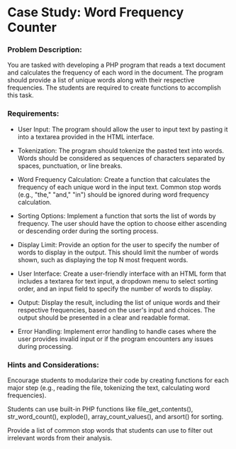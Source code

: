 # Case Study: Word Frequency Counter

### Problem Description:

You are tasked with developing a PHP program that reads a text document and calculates the frequency of each word in the document. The program should provide a list of unique words along with their respective frequencies. The students are required to create functions to accomplish this task.

### Requirements:

- User Input: The program should allow the user to input text by pasting it into a textarea provided in the HTML interface.

- Tokenization: The program should tokenize the pasted text into words. Words should be considered as sequences of characters separated by spaces, punctuation, or line breaks.

- Word Frequency Calculation: Create a function that calculates the frequency of each unique word in the input text. Common stop words (e.g., "the," "and," "in") should be ignored during word frequency calculation.

- Sorting Options: Implement a function that sorts the list of words by frequency. The user should have the option to choose either ascending or descending order during the sorting process.

- Display Limit: Provide an option for the user to specify the number of words to display in the output. This should limit the number of words shown, such as displaying the top N most frequent words.

- User Interface: Create a user-friendly interface with an HTML form that includes a textarea for text input, a dropdown menu to select sorting order, and an input field to specify the number of words to display.

- Output: Display the result, including the list of unique words and their respective frequencies, based on the user's input and choices. The output should be presented in a clear and readable format.

- Error Handling: Implement error handling to handle cases where the user provides invalid input or if the program encounters any issues during processing.

### Hints and Considerations:

Encourage students to modularize their code by creating functions for each major step (e.g., reading the file, tokenizing the text, calculating word frequencies).

Students can use built-in PHP functions like file_get_contents(), str_word_count(), explode(), array_count_values(), and arsort() for sorting.

Provide a list of common stop words that students can use to filter out irrelevant words from their analysis.
